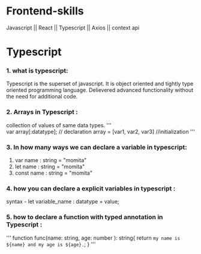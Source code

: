 # Frontend-skills
Javascript || React || Typescript || Axios || context api

# Typescript
### 1. what is typescript: 
Typescript is the superset of javascript. It is object oriented and tightly type oriented programming language. Delievered advanced functionality without the need for additional code.

### 2. Arrays in Typescript : 
collection of values of same data types. 
'''  
  var array[:datatype]; // declaration
  array = [var1, var2, var3] //initialization
'''

### 3. In how many ways we can declare a variable in typescript: 
1. var name : string = "momita"
2. let name : string = "momita"
3. const name : string = "momita"
   
### 4. how you can declare a explicit variables in typescript : 
syntax - let variable_name : datatype = value;

### 5. how to declare a function with typed annotation in Typescript : 
'''
function func(name: string, age: number ): string{
return `my name is ${name} and my age is ${age}.`;
}
'''
